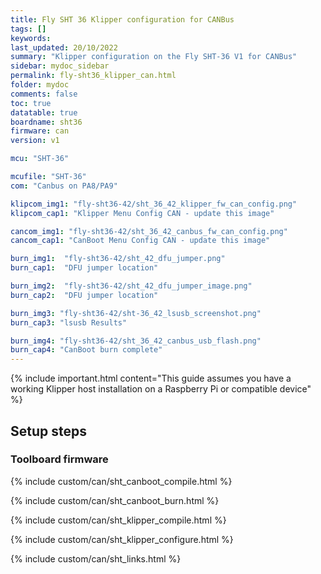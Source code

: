 ```yaml
---
title: Fly SHT 36 Klipper configuration for CANBus
tags: []
keywords: 
last_updated: 20/10/2022
summary: "Klipper configuration on the Fly SHT-36 V1 for CANBus"
sidebar: mydoc_sidebar
permalink: fly-sht36_klipper_can.html
folder: mydoc
comments: false
toc: true
datatable: true
boardname: sht36
firmware: can
version: v1

mcu: "SHT-36"

mcufile: "SHT-36"
com: "Canbus on PA8/PA9"

klipcom_img1: "fly-sht36-42/sht_36_42_klipper_fw_can_config.png"
klipcom_cap1: "Klipper Menu Config CAN - update this image"

cancom_img1: "fly-sht36-42/sht_36_42_canbus_fw_can_config.png"
cancom_cap1: "CanBoot Menu Config CAN - update this image"

burn_img1:  "fly-sht36-42/sht_42_dfu_jumper.png"
burn_cap1:  "DFU jumper location" 

burn_img2:  "fly-sht36-42/sht_42_dfu_jumper_image.png"
burn_cap2:  "DFU jumper location"

burn_img3: "fly-sht36-42/sht-36_42_lsusb_screenshot.png"
burn_cap3: "lsusb Results"

burn_img4: "fly-sht36-42/sht_36_42_canbus_usb_flash.png"
burn_cap4: "CanBoot burn complete"
---
```


{% include important.html content="This guide assumes you have a working Klipper host installation on a Raspberry Pi or compatible device" %}



## Setup steps

### Toolboard firmware

{% include custom/can/sht_canboot_compile.html %}

{% include custom/can/sht_canboot_burn.html %}

{% include custom/can/sht_klipper_compile.html %}

{% include custom/can/sht_klipper_configure.html %}

{% include custom/can/sht_links.html %}

